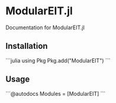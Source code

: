 # ModularEIT.jl

Documentation for ModularEIT.jl

## Installation

\```julia
using Pkg
Pkg.add("ModularEIT")
\```

## Usage

\```@autodocs
Modules = [ModularEIT]
\```
